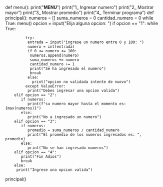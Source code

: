 def menu():
    print("**MENU**")
    print("1_ Ingresar numero")
    print("2_ Mostrar mayor")
    print("3_ Mostrar promedio")
    print("4_ Terminar programa")
def principal():
    numeros = []
    suma_numeros = 0
    cantidad_numero = 0
    while True:
        menu()
        opcion = input("Elija alguna opcion: ")
        if opcion == "1":
            while True:

             try:
              entrada = input("ingrese un numero entre 0 y 100: ")
              numero = int(entrada)
              if 0 <= numero <= 100:
               numeros.append(numero)
               suma_numeros += numero
               cantidad_numero += 1
               print("Se ha ingresado el numero")
               break
              else:
                print("opcion no validada intente de nuevo")
             except ValueError:
              print("Debes ingresar una opcion valida")
        elif opcion == "2":
           if numeros:
              print(f"su numero mayor hasta el momento es: {max(numeros)}")
           else:
              print("No a ingresado un numero")
        elif opcion == "3":
           if numeros:
              promedio = suma_numeros / cantidad_numero
              print("El promedio de los numeros ingresados es: ", promedio)
           else:
              print("No se han ingresado numeros")
        elif opcion == "4":
           print("Fin Adios")
           break
        else:
         print("Ingrese una opcion valida")
principal()
